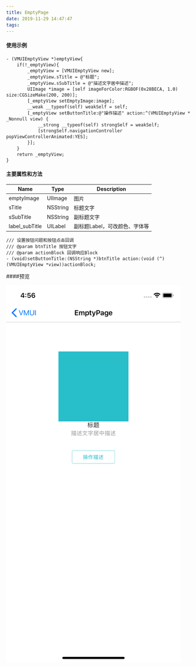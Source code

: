 ```yaml
---
title: EmptyPage
date: 2019-11-29 14:47:47
tags:
---
```

#### 使用示例

```
- (VMUIEmptyView *)emptyView{
    if(!_emptyView){
        _emptyView = [VMUIEmptyView new];
        _emptyView.sTitle = @"标题";
        _emptyView.sSubTitle = @"描述文字居中描述";
        UIImage *image = [self imageForColor:RGBOF(0x28BECA, 1.0) size:CGSizeMake(200, 200)];
        [_emptyView setEmptyImage:image];
        __weak __typeof(self) weakSelf = self;
        [_emptyView setButtonTitle:@"操作描述" action:^(VMUIEmptyView * _Nonnull view) {
            __strong __typeof(self) strongSelf = weakSelf;
            [strongSelf.navigationController popViewControllerAnimated:YES];
        }];
    }
    return _emptyView;
}
```



#### 主要属性和方法

| Name           | Type     | Description                   |
| -------------- | -------- | ----------------------------- |
| emptyImage     | UIImage  | 图片                          |
| sTitle         | NSString | 标题文字                      |
| sSubTitle      | NSString | 副标题文字                    |
| label_subTitle | UILabel  | 副标题Label，可改颜色、字体等 |

```
/// 设置按钮问题和按钮点击回调
/// @param btnTitle 按钮文字
/// @param actionBlock 回调响应Block
- (void)setButtonTitle:(NSString *)btnTitle action:(void (^)(VMUIEmptyView *view))actionBlock;
```



####预览

![img](images/EmptyPage.png)